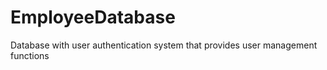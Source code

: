 # EmployeeDatabase
Database with user authentication system that provides user management functions
